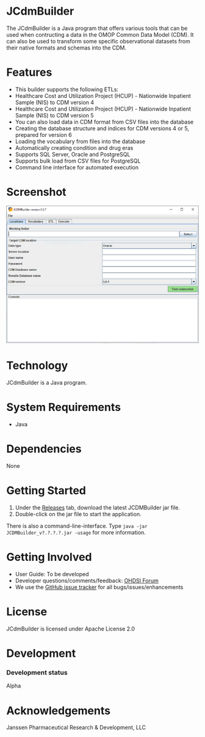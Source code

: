 JCdmBuilder
==============

The JCdmBuilder is a Java program that offers various tools that can be used when contructing a data in the OMOP Common Data Model (CDM). It can also be used to transform some specific observational datasets from their native formats and schemas into the CDM.  

Features
========
* This builder supports the following ETLs:
* Healthcare Cost and Utilization Project (HCUP) - Nationwide Inpatient Sample (NIS) to CDM version 4
* Healthcare Cost and Utilization Project (HCUP) - Nationwide Inpatient Sample (NIS) to CDM version 5
* You can also load data in CDM format from CSV files into the database
* Creating the database structure and indices for CDM versions 4 or 5, prepared for version 6
* Loading the vocabulary from files into the database
* Automatically creating condition and drug eras 
* Supports SQL Server, Oracle and PostgreSQL
* Supports bulk load from CSV files for PostgreSQL
* Command line interface for automated execution

Screenshot
===========
<img src="https://github.com/mi-erasmusmc/JCdmBuilder/blob/master/man/Screenshot.png" alt="JCdmBuilder" title="JCdmBuilder" />

Technology
============
JCdmBuilder is a Java program.  

System Requirements
============
* Java

Dependencies
============
None
 
Getting Started
===============

1. Under the [Releases](https://github.com/OHDSI/JCdmBuilder/releases) tab, download the latest JCDMBuilder jar file.
2. Double-click on the jar file to start the application.

There is also a command-line-interface. Type `java -jar JCDMBuilder_v?.?.?.?.jar -usage` for more information.

Getting Involved
=============
* User Guide:  To be developed
* Developer questions/comments/feedback: <a href="http://forums.ohdsi.org/c/developers">OHDSI Forum</a>
* We use the <a href="../../issues">GitHub issue tracker</a> for all bugs/issues/enhancements

License
=======
JCdmBuilder is licensed under Apache License 2.0

Development
===========

### Development status
Alpha

Acknowledgements
================
Janssen Pharmaceutical Research & Development, LLC
